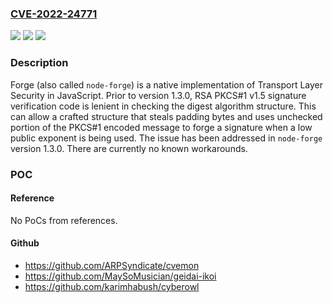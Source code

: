 ### [CVE-2022-24771](https://cve.mitre.org/cgi-bin/cvename.cgi?name=CVE-2022-24771)
![](https://img.shields.io/static/v1?label=Product&message=forge&color=blue)
![](https://img.shields.io/static/v1?label=Version&message=%3C%201.3.0%20&color=brightgreen)
![](https://img.shields.io/static/v1?label=Vulnerability&message=CWE-347%3A%20Improper%20Verification%20of%20Cryptographic%20Signature&color=brightgreen)

### Description

Forge (also called `node-forge`) is a native implementation of Transport Layer Security in JavaScript. Prior to version 1.3.0, RSA PKCS#1 v1.5 signature verification code is lenient in checking the digest algorithm structure. This can allow a crafted structure that steals padding bytes and uses unchecked portion of the PKCS#1 encoded message to forge a signature when a low public exponent is being used. The issue has been addressed in `node-forge` version 1.3.0. There are currently no known workarounds.

### POC

#### Reference
No PoCs from references.

#### Github
- https://github.com/ARPSyndicate/cvemon
- https://github.com/MaySoMusician/geidai-ikoi
- https://github.com/karimhabush/cyberowl

